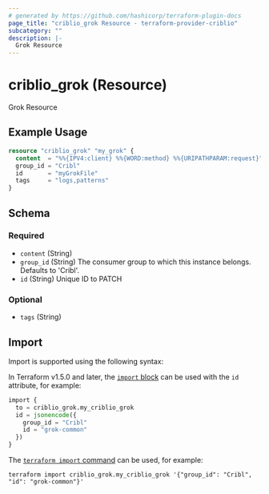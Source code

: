 ```yaml
---
# generated by https://github.com/hashicorp/terraform-plugin-docs
page_title: "criblio_grok Resource - terraform-provider-criblio"
subcategory: ""
description: |-
  Grok Resource
---
```


# criblio_grok (Resource)

Grok Resource

## Example Usage

```terraform
resource "criblio_grok" "my_grok" {
  content  = "%%{IPV4:client} %%{WORD:method} %%{URIPATHPARAM:request}"
  group_id = "Cribl"
  id       = "myGrokFile"
  tags     = "logs,patterns"
}
```

<!-- schema generated by tfplugindocs -->
## Schema

### Required

- `content` (String)
- `group_id` (String) The consumer group to which this instance belongs. Defaults to 'Cribl'.
- `id` (String) Unique ID to PATCH

### Optional

- `tags` (String)

## Import

Import is supported using the following syntax:

In Terraform v1.5.0 and later, the [`import` block](https://developer.hashicorp.com/terraform/language/import) can be used with the `id` attribute, for example:

```terraform
import {
  to = criblio_grok.my_criblio_grok
  id = jsonencode({
    group_id = "Cribl"
    id = "grok-common"
  })
}
```

The [`terraform import` command](https://developer.hashicorp.com/terraform/cli/commands/import) can be used, for example:

```shell
terraform import criblio_grok.my_criblio_grok '{"group_id": "Cribl", "id": "grok-common"}'
```
